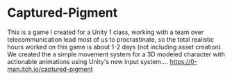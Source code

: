 # Captured-Pigment
This is a game I created for a Unity 1 class, working with a team over telecommunication lead most of us to procrastinate, so the total realistic hours worked on this game is about 1-2 days (not including asset creation). We created the a simple movement system for a 3D modeled character with actionable animations using Unity's new input system.… https://0-man.itch.io/captured-pigment
